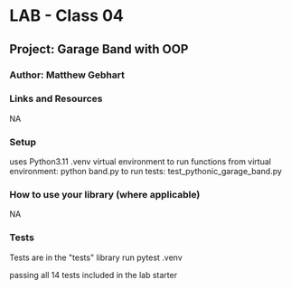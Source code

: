 # LAB - Class 04
## Project: Garage Band with OOP
### Author: Matthew Gebhart

### Links and Resources
NA 

### Setup
uses Python3.11 .venv virtual environment
to run functions from virtual environment: python band.py
to run tests: test_pythonic_garage_band.py 


### How to use your library (where applicable)
NA

### Tests
Tests are in the "tests" library 
run pytest .venv

passing all 14 tests included in the lab starter


